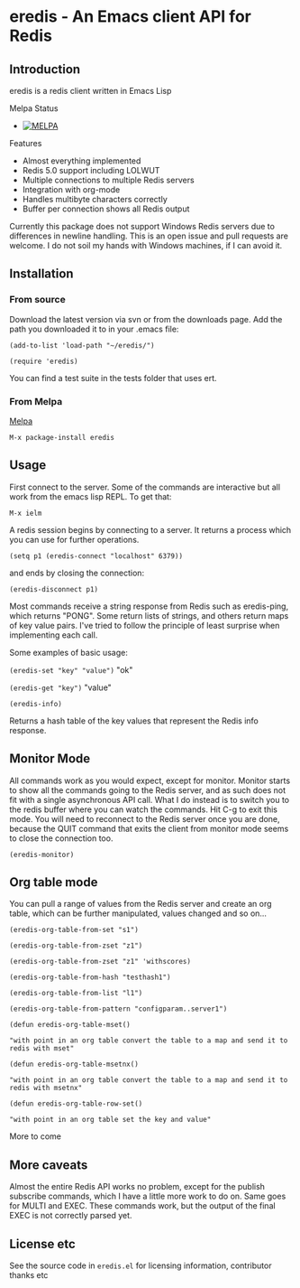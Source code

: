 # eredis - An Emacs client API for Redis

## Introduction

eredis is a redis client written in Emacs Lisp

Melpa Status

* [![MELPA](https://melpa.org/packages/use-package-badge.svg)](https://melpa.org/#/use-package)

Features

* Almost everything implemented 
* Redis 5.0 support including LOLWUT
* Multiple connections to multiple Redis servers
* Integration with org-mode
* Handles multibyte characters correctly
* Buffer per connection shows all Redis output

Currently this package does not support Windows Redis servers due to differences in newline handling. This is an open issue and pull requests are welcome. I do not soil my hands with Windows machines, if I can avoid it.

## Installation

### From source

Download the latest version via svn or from the downloads page. Add the path you downloaded it to in your .emacs file:

```
(add-to-list 'load-path "~/eredis/")

(require 'eredis)
```

You can find a test suite in the tests folder that uses ert.

### From Melpa

[Melpa](https://melpa.org/)

    M-x package-install eredis

## Usage

First connect to the server. Some of the commands are interactive but all work from the emacs lisp REPL. To get that:

`M-x ielm`

A redis session begins by connecting to a server. It returns a process which you can use for further operations.

`(setq p1 (eredis-connect "localhost" 6379))`

and ends by closing the connection:

`(eredis-disconnect p1)`

Most commands receive a string response from Redis such as eredis-ping, which returns "PONG". Some return lists of strings, and others return maps of key value pairs. I've tried to follow the principle of least surprise when implementing each call.

Some examples of basic usage:

`(eredis-set "key" "value")`
"ok"

`(eredis-get "key")` 
"value"

`(eredis-info)`

Returns a hash table of the key values that represent the Redis info response.

## Monitor Mode

All commands work as you would expect, except for monitor. Monitor starts to show all the commands going to the Redis server, and as such does not fit with a single asynchronous API call. What I do instead is to switch you to the redis buffer where you can watch the commands. Hit C-g to exit this mode. You will need to reconnect to the Redis server once you are done, because the QUIT command that exits the client from monitor mode seems to close the connection too.

`(eredis-monitor)`

## Org table mode

You can pull a range of values from the Redis server and create an org table, which can be further manipulated, values changed and so on...

```
(eredis-org-table-from-set "s1")

(eredis-org-table-from-zset "z1")

(eredis-org-table-from-zset "z1" 'withscores)

(eredis-org-table-from-hash "testhash1")

(eredis-org-table-from-list "l1")

(eredis-org-table-from-pattern "configparam..server1")

(defun eredis-org-table-mset()

"with point in an org table convert the table to a map and send it to redis with mset"

(defun eredis-org-table-msetnx()

"with point in an org table convert the table to a map and send it to redis with msetnx"

(defun eredis-org-table-row-set()

"with point in an org table set the key and value"
```

More to come

## More caveats

Almost the entire Redis API works no problem, except for the publish subscribe commands, which I have a little more work to do on. Same goes for MULTI and EXEC. These commands work, but the output of the final EXEC is not correctly parsed yet.

## License etc

See the source code in `eredis.el` for licensing information, contributor thanks etc

